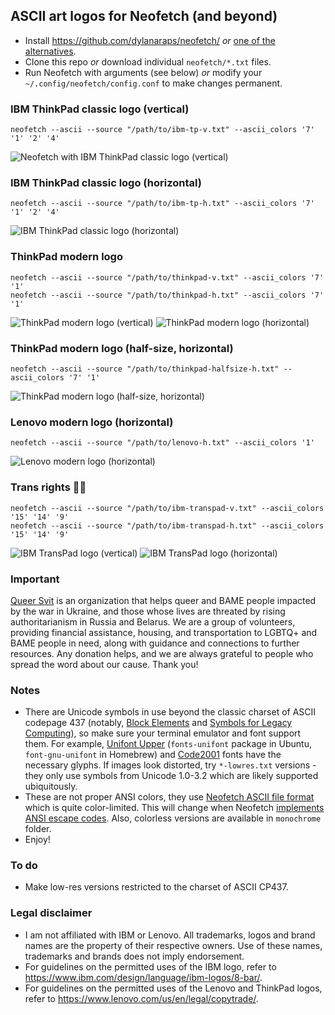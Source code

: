 ## ASCII art logos for Neofetch (and beyond) ##

* Install https://github.com/dylanaraps/neofetch/ *or* [one of the alternatives](https://github.com/topics/neofetch).
* Clone this repo *or* download individual `neofetch/*.txt` files.
* Run Neofetch with arguments (see below) *or* modify your `~/.config/neofetch/config.conf` to make changes permanent.

### IBM ThinkPad classic logo (vertical) ###
	neofetch --ascii --source "/path/to/ibm-tp-v.txt" --ascii_colors '7' '1' '2' '4'
![Neofetch with IBM ThinkPad classic logo (vertical)](https://github.com/roadkell/ascii-art/blob/main/screenshots/ibm-tp-v-neofetch.png?raw=true)

### IBM ThinkPad classic logo (horizontal) ###
	neofetch --ascii --source "/path/to/ibm-tp-h.txt" --ascii_colors '7' '1' '2' '4'
![IBM ThinkPad classic logo (horizontal)](https://github.com/roadkell/ascii-art/blob/main/screenshots/ibm-tp-h.png?raw=true)

### ThinkPad modern logo ###
	neofetch --ascii --source "/path/to/thinkpad-v.txt" --ascii_colors '7' '1'
	neofetch --ascii --source "/path/to/thinkpad-h.txt" --ascii_colors '7' '1'
![ThinkPad modern logo (vertical)](https://github.com/roadkell/ascii-art/blob/main/screenshots/thinkpad-v.png?raw=true)
![ThinkPad modern logo (horizontal)](https://github.com/roadkell/ascii-art/blob/main/screenshots/thinkpad-h.png?raw=true)

### ThinkPad modern logo (half-size, horizontal) ###
	neofetch --ascii --source "/path/to/thinkpad-halfsize-h.txt" --ascii_colors '7' '1'
![ThinkPad modern logo (half-size, horizontal)](https://github.com/roadkell/ascii-art/blob/main/screenshots/thinkpad-halfsize-h.png?raw=true)

### Lenovo modern logo (horizontal) ###
	neofetch --ascii --source "/path/to/lenovo-h.txt" --ascii_colors '1'
![Lenovo modern logo (horizontal)](https://github.com/roadkell/ascii-art/blob/main/screenshots/lenovo-h.png?raw=true)

### Trans rights 🏳️‍⚧️ ###
	neofetch --ascii --source "/path/to/ibm-transpad-v.txt" --ascii_colors '15' '14' '9'
	neofetch --ascii --source "/path/to/ibm-transpad-h.txt" --ascii_colors '15' '14' '9'
![IBM TransPad logo (vertical)](https://github.com/roadkell/ascii-art/blob/main/screenshots/ibm-transpad-v.png?raw=true)
![IBM TransPad logo (horizontal)](https://github.com/roadkell/ascii-art/blob/main/screenshots/ibm-transpad-h.png?raw=true)


### Important ###
[Queer Svit](https://queersvit.taplink.ws/) is an organization that helps queer and BAME people impacted by the war in Ukraine, and those whose lives are threated by rising authoritarianism in Russia and Belarus. We are a group of volunteers, providing financial assistance, housing, and transportation to LGBTQ+ and BAME people in need, along with guidance and connections to further resources.
Any donation helps, and we are always grateful to people who spread the word about our cause. Thank you!


### Notes ###
* There are Unicode symbols in use beyond the classic charset of ASCII codepage 437 (notably, [Block Elements](https://en.wikipedia.org/wiki/Block_Elements) and [Symbols for Legacy Computing](https://en.wikipedia.org/wiki/Symbols_for_Legacy_Computing)), so make sure your terminal emulator and font support them. For example, [Unifont Upper](https://unifoundry.com/unifont/index.html) (`fonts-unifont` package in Ubuntu, `font-gnu-unifont` in Homebrew) and [Code2001](https://www.code2001.com/code2001.htm) fonts have the necessary glyphs. If images look distorted, try `*-lowres.txt` versions - they only use symbols from Unicode 1.0-3.2 which are likely supported ubiquitously.
* These are not proper ANSI colors, they use [Neofetch ASCII file format](https://github.com/dylanaraps/neofetch/wiki/Custom-Ascii-art-file-format) which is quite color-limited. This will change when Neofetch [implements](https://github.com/dylanaraps/neofetch/issues/1699) [ANSI escape codes](https://en.wikipedia.org/wiki/ANSI_escape_code#24-bit). Also, colorless versions are available in `monochrome` folder.
* Enjoy!


### To do ###
* Make low-res versions restricted to the charset of ASCII CP437.


### Legal disclaimer ###
* I am not affiliated with IBM or Lenovo. All trademarks, logos and brand names are the property of their respective owners. Use of these names, trademarks and brands does not imply endorsement.
* For guidelines on the permitted uses of the IBM logo, refer to <https://www.ibm.com/design/language/ibm-logos/8-bar/>.
* For guidelines on the permitted uses of the Lenovo and ThinkPad logos, refer to <https://www.lenovo.com/us/en/legal/copytrade/>.
